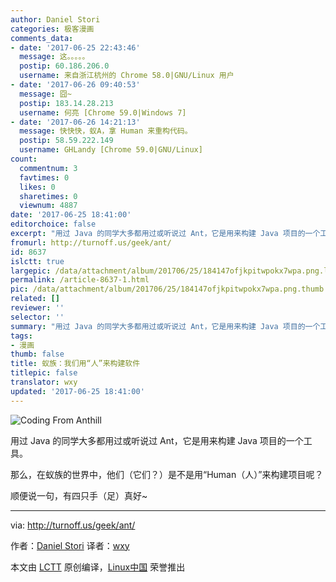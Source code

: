 ```yaml
---
author: Daniel Stori
categories: 极客漫画
comments_data:
- date: '2017-06-25 22:43:46'
  message: 这。。。。。
  postip: 60.186.206.0
  username: 来自浙江杭州的 Chrome 58.0|GNU/Linux 用户
- date: '2017-06-26 09:40:53'
  message: 囧~
  postip: 183.14.28.213
  username: 何亮 [Chrome 59.0|Windows 7]
- date: '2017-06-26 14:21:13'
  message: 快快快，蚁A，拿 Human 来重构代码。
  postip: 58.59.222.149
  username: GHLandy [Chrome 59.0|GNU/Linux]
count:
  commentnum: 3
  favtimes: 0
  likes: 0
  sharetimes: 0
  viewnum: 4887
date: '2017-06-25 18:41:00'
editorchoice: false
excerpt: "用过 Java 的同学大多都用过或听说过 Ant，它是用来构建 Java 项目的一个工具。\r\n\r\n那么，在蚁族的世界中，他们（它们？）是不是用“Human（人）”来构建项目呢？"
fromurl: http://turnoff.us/geek/ant/
id: 8637
islctt: true
largepic: /data/attachment/album/201706/25/184147ofjkpitwpokx7wpa.png.large.jpg
permalink: /article-8637-1.html
pic: /data/attachment/album/201706/25/184147ofjkpitwpokx7wpa.png.thumb.jpg
related: []
reviewer: ''
selector: ''
summary: "用过 Java 的同学大多都用过或听说过 Ant，它是用来构建 Java 项目的一个工具。\r\n\r\n那么，在蚁族的世界中，他们（它们？）是不是用“Human（人）”来构建项目呢？"
tags:
- 漫画
thumb: false
title: 蚁族：我们用“人”来构建软件
titlepic: false
translator: wxy
updated: '2017-06-25 18:41:00'
---
```


![Coding From Anthill](/data/attachment/album/201706/25/184147ofjkpitwpokx7wpa.png)


用过 Java 的同学大多都用过或听说过 Ant，它是用来构建 Java 项目的一个工具。


那么，在蚁族的世界中，他们（它们？）是不是用“Human（人）”来构建项目呢？


顺便说一句，有四只手（足）真好~




---


via: <http://turnoff.us/geek/ant/>


作者：[Daniel Stori](http://turnoff.us/about/) 译者：[wxy](https://github.com/wxy)


本文由 [LCTT](https://github.com/LCTT/TranslateProject) 原创编译，[Linux中国](https://linux.cn/) 荣誉推出